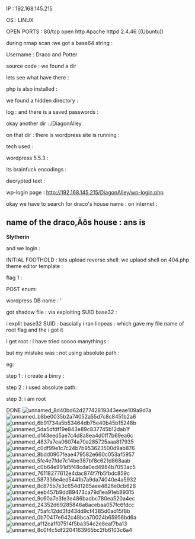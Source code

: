 IP :  192.168.145.215


OS : LINUX


OPEN PORTS :
80/tcp open  http    Apache httpd 2.4.46 ((Ubuntu))

during nmap scan :we got a base64 string :




Username :    Draco   and  Potter


source code :
we found a dir 



lets see what have there :




php is also installed :





we found a hidden directory :



log   : and there is  a  saved passwords :


okay another dir :  /DiagonAlley

on that dir : there is wordpress site is running :


tech used :


wordpress 5.5.3 : 


its brainfuck encodings :


decrypted text :


wp-login page :
<http://192.168.145.215/DiagonAlley/wp-login.php>

okay we have to search for draco's house name : on internet :

## name of the draco‚Äôs house   :   ans is    

**Slytherin**


and we login :






INITIAL FOOTHOLD :
lets upload reverse shell:
we uplaod shell on 404.php theme editor template :






flag 1 :





POST enum:

wordpress DB name :
'


got shadow file : via exploiting SUID base32 :




i explit base32  SUID : bascially i ran linpeas : which gave my file name of root flag and the i got it 













i get root : i have tried soooo manythings : 


but my mistake was :  not using absolute path :

eg: 

step 1 : i create a binry :



step 2 : i used absolute path:



step 3:  i am root





DONE ![unnamed_8d40bd62d27742819343eeae109a9d7a](unnamed_8d40bd62d27742819343eeae109a9d7a.png)
![unnamed_b8be0035b2a74052a55d7c8c8451b2a6](unnamed_b8be0035b2a74052a55d7c8c8451b2a6.png)
![unnamed_6b91734a5b53464db75e40b45b15248b](unnamed_6b91734a5b53464db75e40b45b15248b.png)
![unnamed_5da5dfdf19e843e89c837745b12dab1f](unnamed_5da5dfdf19e843e89c837745b12dab1f.png)
![unnamed_d143eed5ae7c4d8a8ea4d0ff7b69ea6c](unnamed_d143eed5ae7c4d8a8ea4d0ff7b69ea6c.png)
![unnamed_4837a7ea06074a70a285725aaa817935](unnamed_4837a7ea06074a70a285725aaa817935.png)
![unnamed_c0df99e1c7c24b7b953623500d9ab876](unnamed_c0df99e1c7c24b7b953623500d9ab876.png)
![unnamed_8bdd0907feae479582e660c053af5957](unnamed_8bdd0907feae479582e660c053af5957.png)
![unnamed_5fe4e7fde7c14be387bf8c621d868aab](unnamed_5fe4e7fde7c14be387bf8c621d868aab.png)
![unnamed_c0b64e991d5f48cda0ed4984b7053ac5](unnamed_c0b64e991d5f48cda0ed4984b7053ac5.png)
![unnamed_76118277612e4dac874f7fb5fbdc859c](unnamed_76118277612e4dac874f7fb5fbdc859c.png)
![unnamed_587336e4ed5441b7a9da74040e4a5932](unnamed_587336e4ed5441b7a9da74040e4a5932.png)
![unnamed_8c875b7e3c654d1285aee4826e0cb628](unnamed_8c875b7e3c654d1285aee4826e0cb628.png)
![unnamed_eeb457b9dd89473ca79d1ea91eb89315](unnamed_eeb457b9dd89473ca79d1ea91eb89315.png)
![unnamed_9c60a7e3fe3e486badbc780ea520a4ec](unnamed_9c60a7e3fe3e486badbc780ea520a4ec.png)
![unnamed_24352d69285846a6acebaa057fc6fdcc](unnamed_24352d69285846a6acebaa057fc6fdcc.png)
![unnamed_75afc12dd3fd43dd9cf4385d0ad15f8b](unnamed_75afc12dd3fd43dd9cf4385d0ad15f8b.png)
![unnamed_0b70417e642c48bca70024b65956bd6a](unnamed_0b70417e642c48bca70024b65956bd6a.png)
![unnamed_af12ca1f07514f5ba354c2e8eaf7ba13](unnamed_af12ca1f07514f5ba354c2e8eaf7ba13.png)
![unnamed_8c0f4c5df2204163965bc2fb6103c6a4](unnamed_8c0f4c5df2204163965bc2fb6103c6a4.png)
